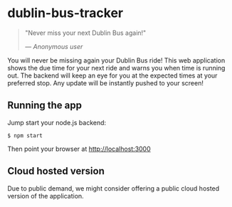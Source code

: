 # dublin-bus-tracker

> "Never miss your next Dublin Bus again!"
>
> &mdash; <cite>Anonymous user</cite>

You will never be missing again your Dublin Bus ride! This web application shows the due time for your next ride and warns you when time is running out.
The backend will keep an eye for you at the expected times at your preferred stop. Any update will be instantly pushed to your screen!

## Running the app

Jump start your node.js backend:

```
$ npm start
```

Then point your browser at [http://localhost:3000](http://localhost:3000)

## Cloud hosted version

Due to public demand, we might consider offering a public cloud hosted version of the application.
